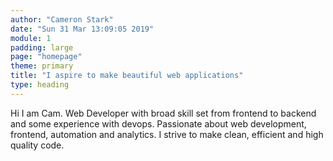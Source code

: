```yaml
---
author: "Cameron Stark"
date: "Sun 31 Mar 13:09:05 2019"
module: 1
padding: large
page: "homepage"
theme: primary
title: "I aspire to make beautiful web applications"
type: heading
---
```


Hi I am Cam. Web Developer with broad skill set from frontend to backend and some experience with devops.
Passionate about web development, frontend, automation and analytics.
I strive to make clean, efficient and high quality code.
